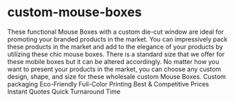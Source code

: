 # custom-mouse-boxes
These functional Mouse Boxes with a custom die-cut window are ideal for promoting your branded products in the market. You can impressively pack these products in the market and add to the elegance of your products by utilizing these chic mouse boxes. There is a standard size that we offer for these mobile boxes but it can be altered accordingly. No matter how you want to present your products in the market, you can choose any custom design, shape, and size for these wholesale custom Mouse Boxes. Custom packaging Eco-Friendly Full-Color Printing Best &amp; Competitive Prices Instant Quotes Quick Turnaround Time
